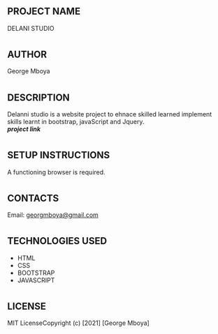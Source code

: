 ## PROJECT NAME

DELANI STUDIO

#

## AUTHOR

George Mboya

#

## DESCRIPTION

Delanni studio is a website project to ehnace skilled learned implement skills learnt in bootstrap, javaScript and Jquery.
<br>
**_project link_**

#

## SETUP INSTRUCTIONS

A functioning browser is required.

#

## CONTACTS

Email: georgmboya@gmail.com

#

## TECHNOLOGIES USED

- HTML
- CSS
- BOOTSTRAP
- JAVASCRIPT

#

## LICENSE

MIT License​Copyright (c) [2021] [George Mboya]​
